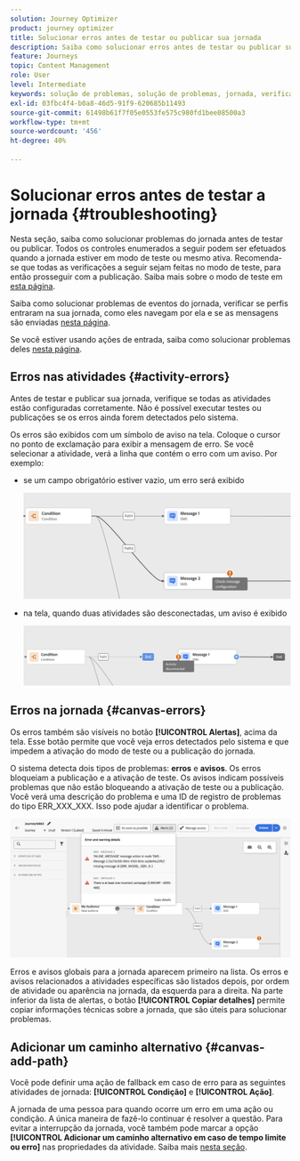 ```yaml
---
solution: Journey Optimizer
product: journey optimizer
title: Solucionar erros antes de testar ou publicar sua jornada
description: Saiba como solucionar erros antes de testar ou publicar sua jornada
feature: Journeys
topic: Content Management
role: User
level: Intermediate
keywords: solução de problemas, solução de problemas, jornada, verificação, erros
exl-id: 03fbc4f4-b0a8-46d5-91f9-620685b11493
source-git-commit: 61498b61f7f05e0553fe575c980fd1bee08500a3
workflow-type: tm+mt
source-wordcount: '456'
ht-degree: 40%

---
```


# Solucionar erros antes de testar a jornada {#troubleshooting}

Nesta seção, saiba como solucionar problemas do jornada antes de testar ou publicar. Todos os controles enumerados a seguir podem ser efetuados quando a jornada estiver em modo de teste ou mesmo ativa. Recomenda-se que todas as verificações a seguir sejam feitas no modo de teste, para então prosseguir com a publicação. Saiba mais sobre o modo de teste em [esta página](../building-journeys/testing-the-journey.md).

Saiba como solucionar problemas de eventos do jornada, verificar se perfis entraram na sua jornada, como eles navegam por ela e se as mensagens são enviadas [nesta página](troubleshooting-execution.md).

Se você estiver usando ações de entrada, saiba como solucionar problemas deles [nesta página](troubleshooting-inbound.md).

## Erros nas atividades {#activity-errors}

Antes de testar e publicar sua jornada, verifique se todas as atividades estão configuradas corretamente. Não é possível executar testes ou publicações se os erros ainda forem detectados pelo sistema.

Os erros são exibidos com um símbolo de aviso na tela. Coloque o cursor no ponto de exclamação para exibir a mensagem de erro. Se você selecionar a atividade, verá a linha que contém o erro com um aviso. Por exemplo:

* se um campo obrigatório estiver vazio, um erro será exibido

  ![](assets/journey63.png)

* na tela, quando duas atividades são desconectadas, um aviso é exibido

  ![](assets/canvas-disconnected.png)

## Erros na jornada {#canvas-errors}

Os erros também são visíveis no botão **[!UICONTROL Alertas]**, acima da tela. Esse botão permite que você veja erros detectados pelo sistema e que impedem a ativação do modo de teste ou a publicação do jornada.

O sistema detecta dois tipos de problemas: **erros** e **avisos**. Os erros bloqueiam a publicação e a ativação de teste. Os avisos indicam possíveis problemas que não estão bloqueando a ativação de teste ou a publicação. Você verá uma descrição do problema e uma ID de registro de problemas do tipo ERR_XXX_XXX. Isso pode ajudar a identificar o problema.

![](assets/journey-error-and-warning.png)

<!--Most of the time, errors detected by the system are linked to errors visible on the activities but they can also relate to other issues. In all cases, check alerts and resolve the issue using to the error description. If you cannot identify the issue, use the **[!UICONTROL Copy details]** button to store the alerts, and send them to your administrator.-->

Erros e avisos globais para a jornada aparecem primeiro na lista. Os erros e avisos relacionados a atividades específicas são listados depois, por ordem de atividade ou aparência na jornada, da esquerda para a direita. Na parte inferior da lista de alertas, o botão **[!UICONTROL Copiar detalhes]** permite copiar informações técnicas sobre a jornada, que são úteis para solucionar problemas.

## Adicionar um caminho alternativo {#canvas-add-path}

Você pode definir uma ação de fallback em caso de erro para as seguintes atividades de jornada: **[!UICONTROL Condição]** e **[!UICONTROL Ação]**.

A jornada de uma pessoa para quando ocorre um erro em uma ação ou condição. A única maneira de fazê-lo continuar é resolver a questão. Para evitar a interrupção da jornada, você também pode marcar a opção **[!UICONTROL Adicionar um caminho alternativo em caso de tempo limite ou erro]** nas propriedades da atividade. Saiba mais [nesta seção](../building-journeys/using-the-journey-designer.md#paths).
